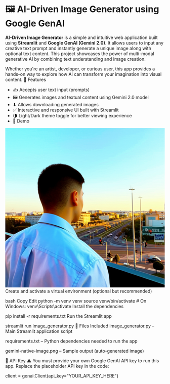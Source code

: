 # 🖼 AI-Driven Image Generator using Google GenAI
**AI-Driven Image Generator** is a simple and intuitive web application built using **Streamlit** and **Google GenAI (Gemini 2.0)**. It allows users to input any creative text prompt and instantly generate a unique image along with optional text content. This project showcases the power of multi-modal generative AI by combining text understanding and image creation.

Whether you're an artist, developer, or curious user, this app provides a hands-on way to explore how AI can transform your imagination into visual content.
🚀 Features

- ✍️ Accepts user text input (prompts)
- 🖼️ Generates images and textual content using Gemini 2.0 model
- ⬇ Allows downloading generated images
- ✅ Interactive and responsive UI built with Streamlit
- 🌗 Light/Dark theme toggle for better viewing experience
- 📸 Demo

![App Screenshot](./gemini-native-image.png)
Create and activate a virtual environment (optional but recommended)

bash
Copy
Edit
python -m venv venv
source venv/bin/activate  # On Windows: venv\Scripts\activate
Install the dependencies

pip install -r requirements.txt
Run the Streamlit app

streamlit run image_generator.py
📁 Files Included
image_generator.py – Main Streamlit application script

requirements.txt – Python dependencies needed to run the app

gemini-native-image.png – Sample output (auto-generated image)

🔑 API Key
⚠ You must provide your own Google GenAI API key to run this app.
Replace the placeholder API key in the code:

client = genai.Client(api_key="YOUR_API_KEY_HERE")
